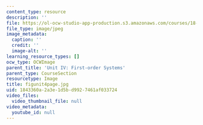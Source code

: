 ```yaml
---
content_type: resource
description: ''
file: https://ol-ocw-studio-app-production.s3.amazonaws.com/courses/18-03sc-differential-equations-fall-2011/1843360a2a3e1d5bd9927461af033724_figunit4page.jpg
file_type: image/jpeg
image_metadata:
  caption: ''
  credit: ''
  image-alt: ''
learning_resource_types: []
ocw_type: OCWImage
parent_title: 'Unit IV: First-order Systems'
parent_type: CourseSection
resourcetype: Image
title: figunit4page.jpg
uid: 1843360a-2a3e-1d5b-d992-7461af033724
video_files:
  video_thumbnail_file: null
video_metadata:
  youtube_id: null
---
```

